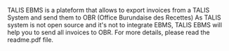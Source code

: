 TALIS EBMS is a plateform that allows to export invoices from a TALIS System and send them to OBR (Office Burundaise des Recettes)
As TALIS system is not open source and it's not to integrate EBMS, TALIS EBMS will help you to send all invoices to OBR.
For more details, please read the readme.pdf file.
